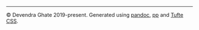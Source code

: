 * * *
&copy; Devendra Ghate 2019-present. Generated using [pandoc](https://), [pp]() and [Tufte CSS]().
